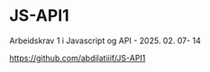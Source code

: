 # JS-API1

Arbeidskrav 1 i Javascript og API - 2025. 02. 07- 14

https://github.com/abdilatiiif/JS-API1
